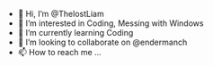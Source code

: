 - 👋 Hi, I’m @ThelostLiam
- 👀 I’m interested in Coding, Messing with Windows
- 🌱 I’m currently learning Coding
- 💞️ I’m looking to collaborate on @endermanch
- 📫 How to reach me ...

<!---
ThelostLiam/ThelostLiam is a ✨ special ✨ repository because its `README.md` (this file) appears on your GitHub profile.
You can click the Preview link to take a look at your changes.
--->
